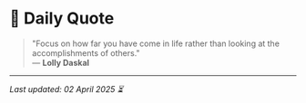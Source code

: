 # 📜 Daily Quote

> "Focus on how far you have come in life rather than looking at the accomplishments of others."  
> — **Lolly Daskal**

---

_Last updated: 02 April 2025 ⏳_
